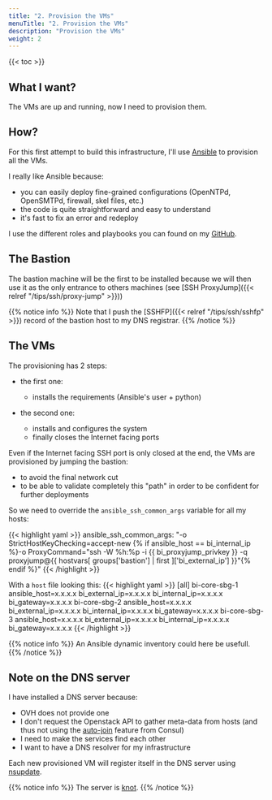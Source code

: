 ```yaml
---
title: "2. Provision the VMs"
menuTitle: "2. Provision the VMs"
description: "Provision the VMs"
weight: 2
---
```


{{< toc >}}

## What I want?

The VMs are up and running, now I need to provision them.

## How?

For this first attempt to build this infrastructure, I'll use [Ansible](https://www.ansible.com) to provision all the VMs.

I really like Ansible because:
- you can easily deploy fine-grained configurations (OpenNTPd, OpenSMTPd, firewall, skel files, etc.)
- the code is quite straightforward and easy to understand
- it's fast to fix an error and redeploy

I use the different roles and playbooks you can found on my [GitHub](https://github.com/tristan-weil).

## The Bastion

The bastion machine will be the first to be installed because we will then use it as the only entrance to others machines
(see [SSH ProxyJump]({{< relref "/tips/ssh/proxy-jump" >}}))

{{% notice info %}}
Note that I push the [SSHFP]({{< relref "/tips/ssh/sshfp" >}}) record of the bastion host to my DNS registrar.
{{% /notice %}}

## The VMs

The provisioning has 2 steps:
- the first one:
    - installs the requirements (Ansible's user + python)

- the second one:
    - installs and configures the system
    - finally closes the Internet facing ports

Even if the Internet facing SSH port is only closed at the end, the VMs are provisioned by jumping the bastion:
- to avoid the final network cut
- to be able to validate completely this "path" in order to be confident for further deployments

So we need to override the `ansible_ssh_common_args` variable for all my hosts:

{{< highlight yaml >}}
ansible_ssh_common_args: "-o StrictHostKeyChecking=accept-new {% if ansible_host == bi_internal_ip %}-o ProxyCommand=\"ssh -W %h:%p -i {{ bi_proxyjump_privkey }} -q proxyjump@{{ hostvars[ groups['bastion'] | first ]['bi_external_ip'] }}\"{% endif %}"
{{< /highlight >}}

With a `host` file looking this:
{{< highlight yaml >}}
[all]
bi-core-sbg-1       ansible_host=x.x.x.x    bi_external_ip=x.x.x.x     bi_internal_ip=x.x.x.x    bi_gateway=x.x.x.x
bi-core-sbg-2       ansible_host=x.x.x.x    bi_external_ip=x.x.x.x     bi_internal_ip=x.x.x.x    bi_gateway=x.x.x.x
bi-core-sbg-3       ansible_host=x.x.x.x    bi_external_ip=x.x.x.x     bi_internal_ip=x.x.x.x    bi_gateway=x.x.x.x
{{< /highlight >}}

{{% notice info %}}
An Ansible dynamic inventory could here be usefull.
{{% /notice %}}

## Note on the DNS server

I have installed a DNS server because:
- OVH does not provide one
- I don't request the Openstack API to gather meta-data from hosts (and thus not using the 
[auto-join](https://www.consul.io/docs/install/cloud-auto-join) feature from Consul)
- I need to make the services find each other
- I want to have a DNS resolver for my infrastructure

Each new provisioned VM will register itself in the DNS server using [nsupdate](https://en.wikipedia.org/wiki/Nsupdate).

{{% notice info %}}
The server is [knot](https://www.knot-dns.cz/).
{{% /notice %}}